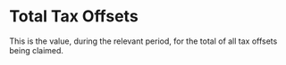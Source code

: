 # Total Tax Offsets
This is the value, during the relevant period, for the total of all tax offsets being claimed.